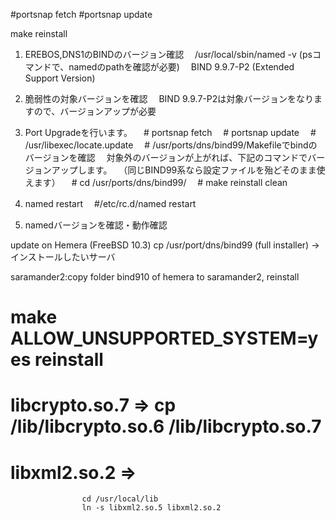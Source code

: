 #portsnap fetch
#portsnap update

make reinstall 

1. EREBOS,DNS1のBINDのバージョン確認
　/usr/local/sbin/named -v (psコマンドで、namedのpathを確認が必要)
　BIND 9.9.7-P2 (Extended Support Version)

2. 脆弱性の対象バージョンを確認
　BIND 9.9.7-P2は対象バージョンをなりますので、バージョンアップが必要

3. Port Upgradeを行います。
　# portsnap fetch
　# portsnap update
　# /usr/libexec/locate.update
　# /usr/ports/dns/bind99/Makefileでbindのバージョンを確認
　対象外のバージョンが上がれば、下記のコマンドでバージョンアップします。
　（同じBIND99系なら設定ファイルを殆どそのまま使えます）
　# cd /usr/ports/dns/bind99/
　# make reinstall clean

4. named restart
　#/etc/rc.d/named restart

5. namedバージョンを確認・動作確認


update on Hemera (FreeBSD 10.3)
cp /usr/port/dns/bind99 (full installer) -> インストールしたいサーバ

saramander2:copy folder bind910 of hemera to saramander2, reinstall
# make ALLOW_UNSUPPORTED_SYSTEM=yes reinstall

# libcrypto.so.7 => cp /lib/libcrypto.so.6 /lib/libcrypto.so.7
# libxml2.so.2   => 
					cd /usr/local/lib
					ln -s libxml2.so.5 libxml2.so.2

